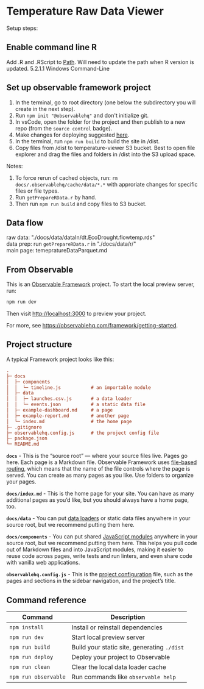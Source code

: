 # Temperature Raw Data Viewer

Setup steps:

## Enable command line R

Add .R and .RScript to [Path](https://info201.github.io/r-intro.html#windows-command-line). Will need to update the path when R version is updated.  5.2.1.1 Windows Command-Line

## Set up observable framework project

1) In the terminal, go to root directory (one below the subdirectory you will create in the next step).
2) Run `npm init "@observablehq"` and don't initialize git.
3) In vsCode, open the folder for the project and then publish to a new repo (from the `source control` badge).
4) Make changes for deploying suggested [here](https://observablehq.com/framework/deploying#other-hosting-services).  
5) In the terminal, run `npm run build` to build the site in /dist.  
6) Copy files from /dist to temperature-viewer S3 bucket. Best to open file explorer and drag the files and folders in /dist into the S3 upload space.  


Notes:
1) To force rerun of cached objects, run: `rm docs/.observablehq/cache/data/*.*` with approriate changes for specific files or file types.  
2) Run `getPrepareRData.r` by hand.  
3) Then run `npm run build` and copy files to S3 bucket.  

## Data flow
raw data: "./docs/data/dataIn/dt.EcoDrought.flowtemp.rds"  
data prep: run `getPrepareRData.r` in "./docs/data/r/"  
main page: temepratureDataParquet.md



## From Observable

This is an [Observable Framework](https://observablehq.com/framework) project. To start the local preview server, run:

```js
npm run dev
```

Then visit <http://localhost:3000> to preview your project.

For more, see <https://observablehq.com/framework/getting-started>.

## Project structure

A typical Framework project looks like this:

```ini
.
├─ docs
│  ├─ components
│  │  └─ timeline.js           # an importable module
│  ├─ data
│  │  ├─ launches.csv.js       # a data loader
│  │  └─ events.json           # a static data file
│  ├─ example-dashboard.md     # a page
│  ├─ example-report.md        # another page
│  └─ index.md                 # the home page
├─ .gitignore
├─ observablehq.config.js      # the project config file
├─ package.json
└─ README.md
```

**`docs`** - This is the “source root” — where your source files live. Pages go here. Each page is a Markdown file. Observable Framework uses [file-based routing](https://observablehq.com/framework/routing), which means that the name of the file controls where the page is served. You can create as many pages as you like. Use folders to organize your pages.

**`docs/index.md`** - This is the home page for your site. You can have as many additional pages as you’d like, but you should always have a home page, too.

**`docs/data`** - You can put [data loaders](https://observablehq.com/framework/loaders) or static data files anywhere in your source root, but we recommend putting them here.

**`docs/components`** - You can put shared [JavaScript modules](https://observablehq.com/framework/javascript/imports) anywhere in your source root, but we recommend putting them here. This helps you pull code out of Markdown files and into JavaScript modules, making it easier to reuse code across pages, write tests and run linters, and even share code with vanilla web applications.

**`observablehq.config.js`** - This is the [project configuration](https://observablehq.com/framework/config) file, such as the pages and sections in the sidebar navigation, and the project’s title.

## Command reference

| Command           | Description                                              |
| ----------------- | -------------------------------------------------------- |
| `npm install`            | Install or reinstall dependencies                        |
| `npm run dev`        | Start local preview server                               |
| `npm run build`      | Build your static site, generating `./dist`              |
| `npm run deploy`     | Deploy your project to Observable                        |
| `npm run clean`      | Clear the local data loader cache                        |
| `npm run observable` | Run commands like `observable help`                      |

